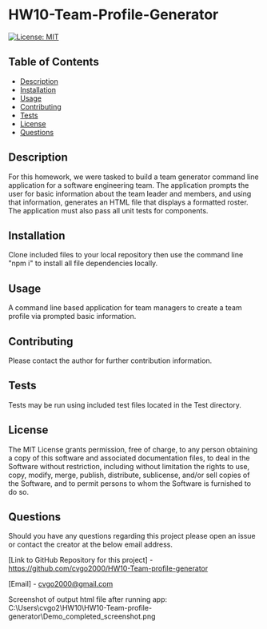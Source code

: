 # HW10-Team-Profile-Generator

[![License: MIT](https://img.shields.io/badge/License-MIT-yellow.svg)](https://opensource.org/licenses/MIT)

## Table of Contents

- [Description](#description)
- [Installation](#installation)
- [Usage](#usage)
- [Contributing](#contributing)
- [Tests](#tests)
- [License](#license)
- [Questions](#questions)

## Description

For this homework, we were tasked to build a team generator command line application for a software engineering team. The application prompts the user for basic information about the team leader and members, and using that information, generates an HTML file that displays a formatted roster. The application must also pass all unit tests for components.

## Installation

Clone included files to your local repository then use the command line "npm i" to install all file dependencies locally.

## Usage

A command line based application for team managers to create a team profile via prompted basic information.

## Contributing

Please contact the author for further contribution information.

## Tests

Tests may be run using included test files located in the Test directory.

## License

The MIT License grants permission, free of charge, to any person obtaining a copy of this software and associated documentation files, to deal in the Software without restriction, including without limitation the rights to use, copy, modify, merge, publish, distribute, sublicense, and/or sell copies of the Software, and to permit persons to whom the Software is furnished to do so.

## Questions

Should you have any questions regarding this project please open an issue or contact the creator at the below email address.

[Link to GitHub Repository for this project] - https://github.com/cvgo2000/HW10-Team-profile-generator

[Email] - cvgo2000@gmail.com

Screenshot of output html file after running app:
C:\Users\cvgo2\HW10\HW10-Team-profile-generator\Demo_completed_screenshot.png
